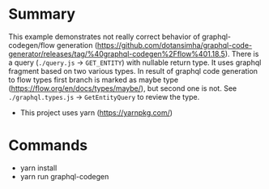 # Summary

This example demonstrates not really correct behavior of graphql-codegen/flow generation (https://github.com/dotansimha/graphql-code-generator/releases/tag/%40graphql-codegen%2Fflow%401.18.5). There is a query (`./query.js` -> `GET_ENTITY`) with nullable return type. It uses graphql fragment based on two various types. In result of graphql code generation to flow types first branch is marked as maybe type (https://flow.org/en/docs/types/maybe/), but second one is not. See `./graphql.types.js` -> `GetEntityQuery` to review the type.

* This project uses yarn (https://yarnpkg.com/)

# Commands

- yarn install
- yarn run graphql-codegen
